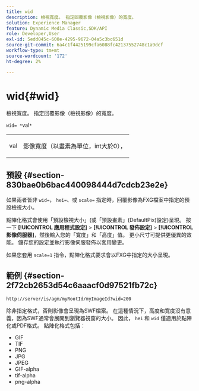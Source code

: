 ```yaml
---
title: wid
description: 檢視寬度。 指定回覆影像（檢視影像）的寬度。
solution: Experience Manager
feature: Dynamic Media Classic,SDK/API
role: Developer,User
exl-id: 5edd045c-600e-4295-9672-04a5c3bc651d
source-git-commit: 6a4c1f4425199cfa6088fc42137552748c1a9dcf
workflow-type: tm+mt
source-wordcount: '172'
ht-degree: 2%

---
```


# wid{#wid}

檢視寬度。 指定回覆影像（檢視影像）的寬度。

`wid= *`val`*`

<table id="simpletable_8229FEFB366F4A799C206FD3E3C601BA"> 
 <tr class="strow"> 
  <td class="stentry"> <p><span class="codeph"> <span class="varname"> val</span></span> </p> </td> 
  <td class="stentry"> <p>影像寬度（以畫素為單位，int大於0）， </p></td> 
 </tr> 
</table>

## 預設 {#section-830bae0b6bac440098444d7cdcb23e2e}

如果兩者皆非 `wid=`， `hei=`、或 `scale=` 指定時，回覆影像為FXG檔案中指定的預設檢視大小。

點陣化格式會使用「預設檢視大小」(或「預設畫素」(DefaultPix)設定)呈現。 按一下 **[!UICONTROL 應用程式設定]** > **[!UICONTROL 發佈設定]** > **[!UICONTROL 影像伺服器]**，然後輸入您的「寬度」和「高度」值。 更小尺寸可提供更優異的效能。 儲存您的設定並執行影像伺服發佈以套用變更。

如果您套用 `scale=1` 指令，點陣化格式要求會以FXG中指定的大小呈現。

## 範例 {#section-2f72cb2653d54c6aaacf0d97521fb72c}

`http://server/is/agm/myRootId/myImageId?wid=200`

除非指定格式，否則影像會呈現為SWF檔案。 在這種情況下，高度和寬度沒有意義，因為SWF通常會展開到瀏覽器視窗的大小。 因此， `hei` 和 `wid` 僅適用於點陣化或PDF格式。 點陣化格式包括：

* GIF
* TIF
* PNG
* JPG
* JPEG
* GIF-alpha
* tif-alpha
* png-alpha

